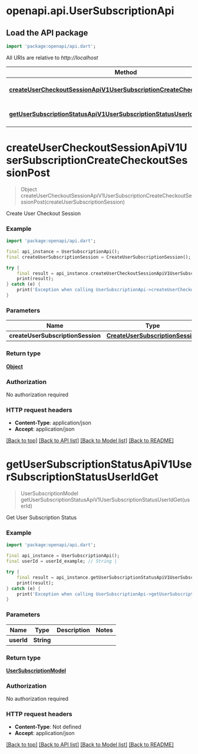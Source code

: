 # openapi.api.UserSubscriptionApi

## Load the API package
```dart
import 'package:openapi/api.dart';
```

All URIs are relative to *http://localhost*

Method | HTTP request | Description
------------- | ------------- | -------------
[**createUserCheckoutSessionApiV1UserSubscriptionCreateCheckoutSessionPost**](UserSubscriptionApi.md#createusercheckoutsessionapiv1usersubscriptioncreatecheckoutsessionpost) | **POST** /api/v1/user/subscription/create-checkout-session | Create User Checkout Session
[**getUserSubscriptionStatusApiV1UserSubscriptionStatusUserIdGet**](UserSubscriptionApi.md#getusersubscriptionstatusapiv1usersubscriptionstatususeridget) | **GET** /api/v1/user/subscription/status/{user_id} | Get User Subscription Status


# **createUserCheckoutSessionApiV1UserSubscriptionCreateCheckoutSessionPost**
> Object createUserCheckoutSessionApiV1UserSubscriptionCreateCheckoutSessionPost(createUserSubscriptionSession)

Create User Checkout Session

### Example
```dart
import 'package:openapi/api.dart';

final api_instance = UserSubscriptionApi();
final createUserSubscriptionSession = CreateUserSubscriptionSession(); // CreateUserSubscriptionSession | 

try {
    final result = api_instance.createUserCheckoutSessionApiV1UserSubscriptionCreateCheckoutSessionPost(createUserSubscriptionSession);
    print(result);
} catch (e) {
    print('Exception when calling UserSubscriptionApi->createUserCheckoutSessionApiV1UserSubscriptionCreateCheckoutSessionPost: $e\n');
}
```

### Parameters

Name | Type | Description  | Notes
------------- | ------------- | ------------- | -------------
 **createUserSubscriptionSession** | [**CreateUserSubscriptionSession**](CreateUserSubscriptionSession.md)|  | 

### Return type

[**Object**](Object.md)

### Authorization

No authorization required

### HTTP request headers

 - **Content-Type**: application/json
 - **Accept**: application/json

[[Back to top]](#) [[Back to API list]](../README.md#documentation-for-api-endpoints) [[Back to Model list]](../README.md#documentation-for-models) [[Back to README]](../README.md)

# **getUserSubscriptionStatusApiV1UserSubscriptionStatusUserIdGet**
> UserSubscriptionModel getUserSubscriptionStatusApiV1UserSubscriptionStatusUserIdGet(userId)

Get User Subscription Status

### Example
```dart
import 'package:openapi/api.dart';

final api_instance = UserSubscriptionApi();
final userId = userId_example; // String | 

try {
    final result = api_instance.getUserSubscriptionStatusApiV1UserSubscriptionStatusUserIdGet(userId);
    print(result);
} catch (e) {
    print('Exception when calling UserSubscriptionApi->getUserSubscriptionStatusApiV1UserSubscriptionStatusUserIdGet: $e\n');
}
```

### Parameters

Name | Type | Description  | Notes
------------- | ------------- | ------------- | -------------
 **userId** | **String**|  | 

### Return type

[**UserSubscriptionModel**](UserSubscriptionModel.md)

### Authorization

No authorization required

### HTTP request headers

 - **Content-Type**: Not defined
 - **Accept**: application/json

[[Back to top]](#) [[Back to API list]](../README.md#documentation-for-api-endpoints) [[Back to Model list]](../README.md#documentation-for-models) [[Back to README]](../README.md)

